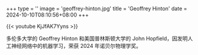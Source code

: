 +++
type = ''
image = 'geoffrey-hinton.jpg'
title = 'Geoffrey Hinton'
date = 2024-10-10T08:10:56+08:00
+++

{{< youtube KjJfAK7Yyns >}}

多伦多大学的 Geoffrey Hinton 和美国普林斯顿大学的 John Hopfield，因发明人工神经网络中的机器学习，荣获 2024 年诺贝尔物理学奖。